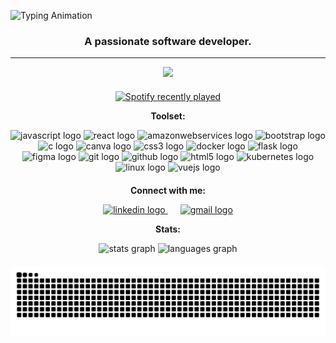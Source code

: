 ![Typing Animation](https://readme-typing-svg.demolab.com?font=Fira+Code&weight=700&size=30&pause=50&color=00FF00&width=400&lines=Hello+there!;I+am+Ann+Mathew.)

<h3 align="center">A passionate software developer.</h3>

---

<div align="center">
  <img src="https://profile-counter.glitch.me/annmathew23/count.svg?" />
</div>

<div align="center" style="margin-top: 20px;">
  <a href="https://open.spotify.com/user/m873k5q2k75rtwyli7px55r1y" target="_blank" rel="noopener noreferrer">
    <img src="https://spotify-recently-played-readme.vercel.app/api?user=m873k5q2k75rtwyli7px55r1y&count=1" alt="Spotify recently played" />
  </a>
</div>

<p align="center"><b>Toolset:</b></p> 
<div align="center">
  <img src="https://cdn.jsdelivr.net/gh/devicons/devicon/icons/javascript/javascript-original.svg" height="40" alt="javascript logo" />
  <img src="https://cdn.jsdelivr.net/gh/devicons/devicon/icons/react/react-original.svg" height="40" alt="react logo" />
  <img src="https://cdn.jsdelivr.net/gh/devicons/devicon/icons/amazonwebservices/amazonwebservices-line-wordmark.svg" height="40" alt="amazonwebservices logo" />
  <img src="https://cdn.jsdelivr.net/gh/devicons/devicon/icons/bootstrap/bootstrap-original.svg" height="40" alt="bootstrap logo" />
  <img src="https://cdn.jsdelivr.net/gh/devicons/devicon/icons/c/c-original.svg" height="40" alt="c logo" />
  <img src="https://cdn.jsdelivr.net/gh/devicons/devicon/icons/canva/canva-original.svg" height="40" alt="canva logo" />
  <img src="https://cdn.jsdelivr.net/gh/devicons/devicon/icons/css3/css3-original.svg" height="40" alt="css3 logo" />
  <img src="https://cdn.jsdelivr.net/gh/devicons/devicon/icons/docker/docker-original.svg" height="40" alt="docker logo" />
  <img src="https://cdn.jsdelivr.net/gh/devicons/devicon/icons/flask/flask-original.svg" height="40" alt="flask logo" />
  <img src="https://cdn.jsdelivr.net/gh/devicons/devicon/icons/figma/figma-original.svg" height="40" alt="figma logo" />
  <img src="https://cdn.jsdelivr.net/gh/devicons/devicon/icons/git/git-original.svg" height="40" alt="git logo" />
  <img src="https://cdn.jsdelivr.net/gh/devicons/devicon/icons/github/github-original.svg" height="40" alt="github logo" />
  <img src="https://cdn.jsdelivr.net/gh/devicons/devicon/icons/html5/html5-original.svg" height="40" alt="html5 logo" />
  <img src="https://cdn.jsdelivr.net/gh/devicons/devicon/icons/kubernetes/kubernetes-plain.svg" height="40" alt="kubernetes logo" />
  <img src="https://cdn.jsdelivr.net/gh/devicons/devicon/icons/linux/linux-original.svg" height="40" alt="linux logo" />
  <img src="https://cdn.jsdelivr.net/gh/devicons/devicon/icons/vuejs/vuejs-original.svg" height="40" alt="vuejs logo" />
</div>

<div align="center" style="margin-top: 20px;">
  <p><b>Connect with me:</b></p>
  <a href="https://www.linkedin.com/in/ann-mathew2301/" target="_blank" rel="noopener noreferrer" style="margin-right: 20px;">
    <img src="https://raw.githubusercontent.com/maurodesouza/profile-readme-generator/master/src/assets/icons/social/linkedin/default.svg" width="52" height="40" alt="linkedin logo" />
  </a>
  <a href="mailto:annmathew2301@gmail.com" target="_blank" rel="noopener noreferrer">
    <img src="https://cdn-icons-png.flaticon.com/512/732/732200.png" width="40" height="40" alt="gmail logo" />
  </a>
</div>

<p align="center"><b>Stats:</b></p> 
<div align="center">
  <img src="https://github-readme-stats.vercel.app/api?username=annmathew23&hide_title=false&hide_rank=false&show_icons=true&include_all_commits=true&count_private=true&disable_animations=false&theme=dracula&locale=en&hide_border=false&order=1" height="150" alt="stats graph" />
  <img src="https://github-readme-stats.vercel.app/api/top-langs?username=annmathew23&locale=en&hide_title=false&layout=compact&card_width=320&langs_count=5&theme=dracula&hide_border=false&order=2" height="150" alt="languages graph" />
</div>

<div align="center" style="margin-top: 20px;">
  <img src="https://raw.githubusercontent.com/annmathew23/annmathew23/output/snake.svg" alt="Snake animation" />
</div>
